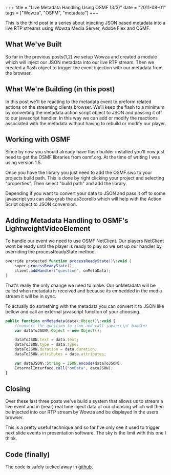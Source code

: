 +++
title = "Live Metadata Handling Using OSMF (3/3)"
date = "2011-08-01"
tags = ["Wowza", "OSFM", "metadata"]
+++

This is the third post in a series about injecting JSON based metadata into a live RTP streams using Wowza Media Server, Adobe Flex and OSMF.

## What We've Built
So far in the previous posts(1,2) we setup Wowza and created a module which will inject our JSON metadata into our live RTP stream. Then we created a flash object to trigger the event injection with our metadata from the browser.

## What We're Building (in this post)
In this post we'll be reacting to the metadata event to preform related actions on the streaming clients browser. We'll keep the flash to a minimum by converting the metadata action script object to JSON and passing it off to our javascript handler. In this way we can add or modify the reactions associated with the metadata without having to rebuild or modify our player.

## Working with OSMF
Since by now you should already have flash builder installed you'll now just need to get the OSMF libraries from osmf.org. At the time of writing I was using version 1.5.

Once you have the library you just need to add the OSMF.swc to your projects build path. This is done by right clicking your project and selecting "properties". Then select "build path" and add the library.

Depending if you want to convert your data to JSON and pass it off to some javascript you can also grab the as3corelib which will help with the Action Script object to JSON conversion.


## Adding Metadata Handling to OSMF's LightweightVideoElement
To handle our event we need to use OSMF NetClient. Our players NetClient wont be ready until the player is ready to play so we set up our handler by overriding the processReadyState method.

```actionscript
override protected function processReadyState()\:void {
    super.processReadyState();
    client.addHandler("question", onMetaData);
}
```

That's really the only change we need to make. Our onMetadata will be called when metadata is received and because its embedded in the media stream it will be in sync.

To actually do something with the metadata you can convert it to JSON like bellow and call an external javascript function of your choosing.

```javascript
public function onMetadata(data\:Object)\:void {
	//convert the question to json and call javascript handler
	var dataToJSON\:Object = new Object();

	dataToJSON.text = data.text;
	dataToJSON.type = data.type;
	dataToJSON.duration = data.duration;
	dataToJSON.attributes = data.attributes;

	var dataJSON\:String = JSON.encode(dataToJSON);
	ExternalInterface.call("onData", dataJSON);
}
```

## Closing
Over these last three posts we've build a system that allows us to stream a live event and in (near) real time inject data of our choosing which will then be injected into our RTP stream by Wowza and be displayed in the users browser.

This is a pretty useful technique and so far I've only see it used to trigger next slide events in presentation software. The sky is the limit with this one I think.

## Code (finally)
The code is safely tucked away in [github](https\://github.com/davidhampgonsalves/Wowza-Metadata-Injection-Demo).
